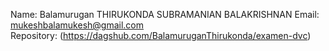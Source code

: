 Name: Balamurugan THIRUKONDA SUBRAMANIAN BALAKRISHNAN
Email: mukeshbalamukesh@gmail.com   
Repository: (https://dagshub.com/BalamuruganThirukonda/examen-dvc)